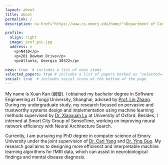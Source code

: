```yaml
---
layout: about
title: about
permalink: /
description: <a href="https://www.cs.emory.edu/home/">Department of Computer Science, Emory University</a>

profile:
  align: right
  image: prof_pic.jpg
  address: >
    <p>N410</p>
    <p>201 Dowman Drive</p>
    <p>Atlanta, Georgia 30322</p>

news: true  # includes a list of news items
selected_papers: true # includes a list of papers marked as "selected={true}"
social: true  # includes social icons at the bottom of the page
---
```


My name is Xuan Kan (阚璇). I obtained my bachelor degree in Software Engineering at Tongji University, Shanghai, advised by [Prof. Lin Zhang](http://sse.tongji.edu.cn/linzhang/). During my undergraduate study, my research focused on pervasive and trustworthy systems design and implementation using machine learning methods supervised by <a href="https://christopherlu.github.io/">Dr. Xiaoxuan Lu</a> at University of Oxford. Besides, I interned at Smart City Group of SenseTime, working on improving neural network efficiency with Neural Architecture Search. 

Currently, I am pursuing my PhD degree in computer science at Emory University under the joint supervision of <a href="http://www.cs.emory.edu/~jyang71/">Dr. Carl Yang</a> and <a href="https://www.yingguo.us/">Dr. Ying Guo</a>. My research goal aims to designing more efficienct and interpretable machine learning algorithms for fMRI data, which can assist in neurobiological findings and mental disease diagnosis.